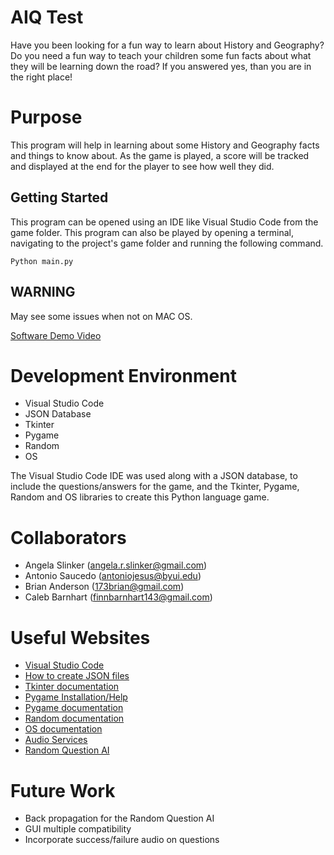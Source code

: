 # AIQ Test

Have you been looking for a fun way to learn about History and Geography? Do you need a fun way to teach your children some fun facts about what they will be learning down the road? If you answered yes, than you are in the right place!

# Purpose

This program will help in learning about some History and Geography facts and things to know about. As the game is played, a score will be tracked and displayed at the end for the player to see how well they did.

## Getting Started

This program can be opened using an IDE like Visual Studio Code from the game folder. This program can also be played by opening a terminal, navigating to the project's game folder and running the following command.

```
Python main.py
```

## WARNING

May see some issues when not on MAC OS.

[Software Demo Video](#)

# Development Environment

- Visual Studio Code
- JSON Database
- Tkinter
- Pygame
- Random
- OS

The Visual Studio Code IDE was used along with a JSON database, to include the questions/answers for the game, and the Tkinter, Pygame, Random and OS libraries to create this Python language game.

# Collaborators

- Angela Slinker (angela.r.slinker@gmail.com)
- Antonio Saucedo (antoniojesus@byui.edu)
- Brian Anderson (173brian@gmail.com)
- Caleb Barnhart (finnbarnhart143@gmail.com)

# Useful Websites

- [Visual Studio Code](https://code.visualstudio.com/)
- [How to create JSON files](https://codebeautify.org/blog/how-to-create-json-file/)
- [Tkinter documentation](https://docs.python.org/3/library/tkinter.html)
- [Pygame Installation/Help](https://bobbyhadz.com/blog/python-no-module-named-pygame)
- [Pygame documentation](https://www.pygame.org/docs/ref/mixer.html)
- [Random documentation](https://docs.python.org/3/library/random.html)
- [OS documentation](https://docs.python.org/3/library/os.html)
- [Audio Services](game/audio_services/README.md)
- [Random Question AI](game/randomQuestionGeneration/README.md)

# Future Work

- Back propagation for the Random Question AI
- GUI multiple compatibility
- Incorporate success/failure audio on questions
